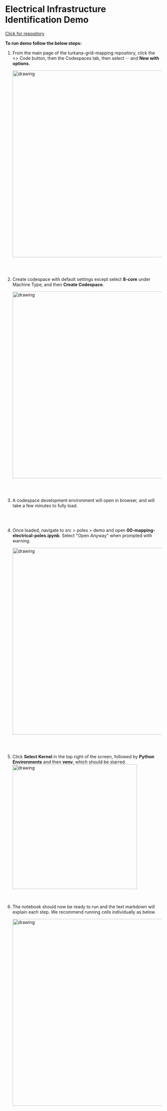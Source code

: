 # Electrical Infrastructure Identification Demo

[Click for repository](https://github.com/USAFORUNHCRhive/turkana-grid-mapping)

**To run demo follow the below steps:**

1) From the main page of the turkana-grid-mapping repository, click the <> Code button, then the Codespaces tab, then select ··· and **New with options**.
   
   <img src="https://github.com/user-attachments/assets/c43288a7-c2a1-4610-b081-3f0251a05837" alt="drawing" style="width:600px;"/>
<br />
<br />

2) Create codespace with default settings except select **8-core** under Machine Type, and then **Create Codespace**.

   <img src="https://github.com/user-attachments/assets/bab9f4e5-6e7a-4236-8a79-865d18ebeb03" alt="drawing" style="width:600px;"/>
<br />
<br />

3) A codespace development environment will open in browser, and will take a few minutes to fully load.
<br />
<br />

4) Once loaded, navigate to src > poles > demo and open **00-mapping-electrical-poles.ipynb**. Select "Open Anyway" when prompted with warning.

   <img src="https://github.com/user-attachments/assets/f510b9f8-8ad7-4978-a342-a6beac70f19e" alt="drawing" style="width:600px;"/>
<br />
<br />

5) Click **Select Kernel** in the top right of the screen, followed by **Python Environments** and then **venv**, which should be starred.
   <img src="https://github.com/user-attachments/assets/7f6b7124-bf20-4a3d-b526-3ca0265e7f83" alt="drawing" style="width:400px;"/>
<br />
   
6) The notebook should now be ready to run and the text markdown will explain each step. We recommend running cells individually as below.

   <img src="https://github.com/user-attachments/assets/b7c6250f-6724-424e-9fe5-c36a27c17bc3" alt="drawing" style="width:600px;"/>
